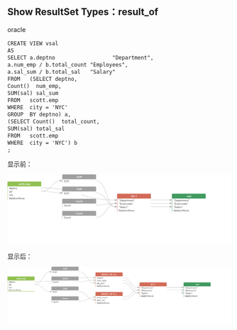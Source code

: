 ## Show ResultSet Types：result_of

oracle
```
CREATE VIEW vsal
AS
SELECT a.deptno                  "Department",
a.num_emp / b.total_count "Employees",
a.sal_sum / b.total_sal   "Salary"
FROM   (SELECT deptno,
Count()  num_emp,
SUM(sal) sal_sum
FROM   scott.emp
WHERE  city = 'NYC'
GROUP  BY deptno) a,
(SELECT Count()  total_count,
SUM(sal) total_sal
FROM   scott.emp
WHERE  city = 'NYC') b
;
```

显示前：

![png](../images/rt_result_of_01.png)

显示后：

![png](../images/rt_result_of_02.png) 